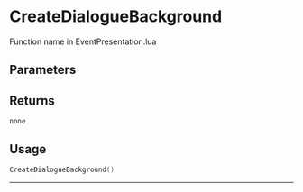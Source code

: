 # CreateDialogueBackground
Function name in EventPresentation.lua
## Parameters

## Returns
`none`
## Usage
```lua
CreateDialogueBackground()
```
---

